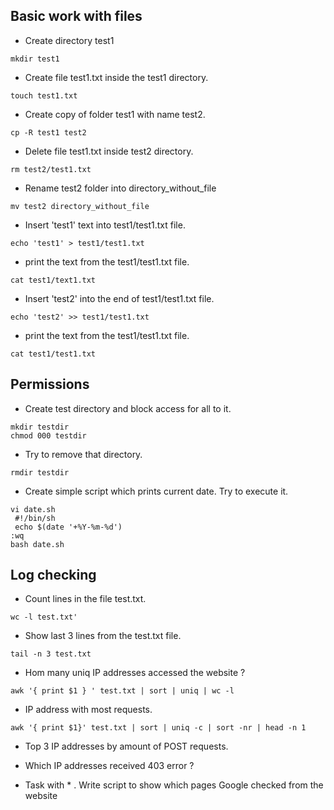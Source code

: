 ## Basic work with files

-    Create directory test1    
```      
mkdir test1       
```  
- Create file test1.txt inside the test1 directory.  
```console  
touch test1.txt  
```   
-    Create copy of folder test1 with name test2.   
```console 
cp -R test1 test2  
```    
-    Delete file test1.txt inside test2 directory.  
```console  
rm test2/test1.txt  
```    
-    Rename test2 folder into directory_without_file
```console  
mv test2 directory_without_file  
```  
-    Insert 'test1' text into test1/test1.txt file.  
```console 
echo 'test1' > test1/test1.txt  
```  
-    print the text from the test1/test1.txt file.
```console  
cat test1/text1.txt
```    
-    Insert 'test2' into the end of test1/test1.txt file.  
```console  
echo 'test2' >> test1/test1.txt  
```
-    print the text from the test1/test1.txt file.
```console  
cat test1/test1.txt  
```   
## Permissions

-   Create test directory and block access for all to it.
```console  
mkdir testdir      
chmod 000 testdir  
```  
-   Try to remove that directory.
```console 
rmdir testdir  
```  

-    Create simple script which prints current date. Try to execute it.
```console  
vi date.sh    
 #!/bin/sh       
 echo $(date '+%Y-%m-%d')   
:wq    
bash date.sh  
```   

## Log checking

-  Count lines in the file test.txt.
```console   
wc -l test.txt'  
```  

- Show last 3 lines from the test.txt file. 
```console  
tail -n 3 test.txt  
```  

-  Hom many uniq IP addresses accessed the website ? 
```console  
awk '{ print $1 } ' test.txt | sort | uniq | wc -l  
```  

-  IP address with most requests.  
```console  
awk '{ print $1}' test.txt | sort | uniq -c | sort -nr | head -n 1  
```  

-  Top 3 IP addresses by amount of POST requests.


-  Which IP addresses received 403 error ? 


- Task with * . Write script to show which pages Google checked from the website 

